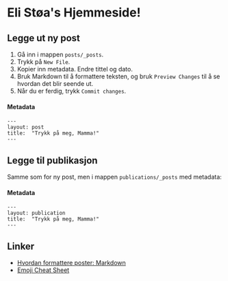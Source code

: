 # Eli Støa's Hjemmeside!

## Legge ut ny post
1. Gå inn i mappen `posts/_posts`.
2. Trykk på `New File`.
3. Kopier inn metadata. Endre tittel og dato.
4. Bruk Markdown til å formattere teksten, og bruk `Preview Changes` til å se hvordan det blir seende ut.
5. Når du er ferdig, trykk `Commit changes`.

#### Metadata
```
---
layout: post
title:  "Trykk på meg, Mamma!"
---
```

## Legge til publikasjon
Samme som for ny post, men i mappen `publications/_posts` med metadata:

#### Metadata
```
---
layout: publication
title:  "Trykk på meg, Mamma!"
---
```

## Linker
- [Hvordan formattere poster: Markdown](https://guides.github.com/features/mastering-markdown/)
- [Emoji Cheat Sheet](http://www.emoji-cheat-sheet.com/)
